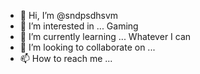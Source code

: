 - 👋 Hi, I’m @sndpsdhsvm
- 👀 I’m interested in ... Gaming
- 🌱 I’m currently learning ... Whatever I can
- 💞️ I’m looking to collaborate on ...
- 📫 How to reach me ...

<!---
sndpsdhsvm/sndpsdhsvm is a ✨ special ✨ repository because its `README.md` (this file) appears on your GitHub profile.
You can click the Preview link to take a look at your changes.
--->
